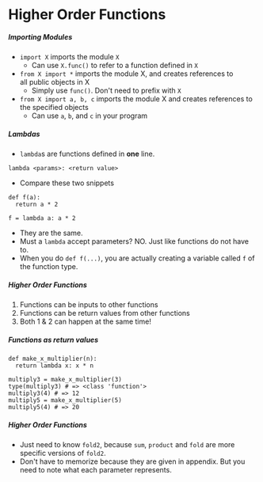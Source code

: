 Higher Order Functions
==

##### Importing Modules
- `import X` imports the module `X` 
  - Can use `X.func()` to refer to a function defined in `X`
- `from X import *` imports the module X, and creates references to all public objects in X
  - Simply use `func()`. Don't need to prefix with `X`
- `from X import a, b, c` imports the module X and creates references to the specified objects
  - Can use `a`, `b`, and `c` in your program

##### Lambdas
- `lambda`s are functions defined in **one** line.
```
lambda <params>: <return value>
```
- Compare these two snippets
```
def f(a):
  return a * 2

f = lambda a: a * 2
```
- They are the same.
- Must a `lambda` accept parameters? NO. Just like functions do not have to.
- When you do `def f(...)`, you are actually creating a variable called `f` of the function type.

##### Higher Order Functions
1. Functions can be inputs to other functions
2. Functions can be return values from other functions
3. Both 1 & 2 can happen at the same time!

##### Functions as return values
```
def make_x_multiplier(n):
  return lambda x: x * n

multiply3 = make_x_multiplier(3)
type(multiply3) # => <class 'function'>
multiply3(4) # => 12
multiply5 = make_x_multiplier(5)
multiply5(4) # => 20
```

##### Higher Order Functions
- Just need to know `fold2`, because `sum`, `product` and `fold` are more specific versions of `fold2`.
- Don't have to memorize because they are given in appendix. But you need to note what each parameter represents.